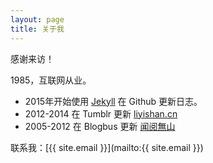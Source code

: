 ```yaml
---
layout: page
title: 关于我
---
```


<p class="message">
  感谢来访！
</p>

1985，互联网从业。

+   2015年开始使用 [Jekyll](http://www.jekyllrb.com) 在 Github 更新日志。
+   2012-2014 在 Tumblr 更新  [liyishan.cn](http://www.liyishan.cn)
+   2005-2012 在 Blogbus 更新  [闻阅無山](http://costi.blogbus.com) 

联系我：[{{ site.email }}](mailto:{{ site.email }})